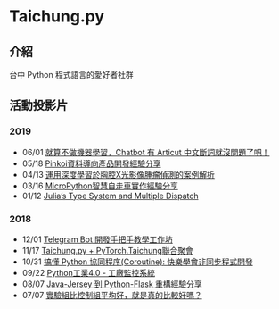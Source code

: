 # Taichung.py

## 介紹

台中 Python 程式語言的愛好者社群

## 活動投影片

### 2019

* 06/01 [就算不做機器學習，Chatbot 有 Articut 中文斷詞就沒問題了吧！](https://taichung-py.kktix.cc/events/meetup-20190601-articut)
* 05/18 [Pinkoi資料導向產品開發經驗分享](https://taichung-py.kktix.cc/events/meetup-201905-data-driven-product-devlopment)
* 04/13 [運用深度學習於胸腔X光影像腫瘤偵測的案例解析](https://taichung-py.kktix.cc/events/meetup-201904-lung-nodules-detection-for-chest-radiographs)
* 03/16 [MicroPython智慧自走車實作經驗分享](https://taichung-py.kktix.cc/events/meetup-201903-python-car)
* 01/12 [Julia’s Type System and Multiple Dispatch](https://taichung-py.kktix.cc/events/6e3cea3d)

### 2018

* 12/01 [Telegram Bot 開發手把手教學工作坊](https://taichung-py.kktix.cc/events/meetup-2018-12-telegram-bot)
* 11/17 [Taichung.py + PyTorch.Taichung聯合聚會](https://taichung-py.kktix.cc/events/meetup-2018-11-taichungpy-pytorchtaichung)
* 10/31 [搞懂 Python 協同程序(Coroutine): 快樂學會非同步程式開發](https://taichung-py.kktix.cc/events/meetup-2018-10-coroutine)
* 09/22 [Python工業4.0 - 工廠監控系統](https://taichung-py.kktix.cc/events/meetup-2018-09-iot)
* 08/07 [Java-Jersey 到 Python-Flask 重構經驗分享](https://taichung-py.kktix.cc/events/meetup-2018-08)
* 07/07 [實驗組比控制組平均好，就是真的比較好嗎？](https://taichung-py.kktix.cc/events/meetup-201807)
